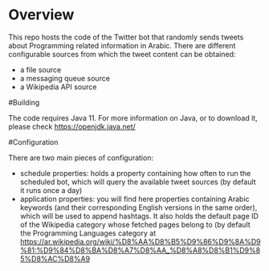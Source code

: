 # Overview

This repo hosts the code of the Twitter bot that randomly sends tweets about Programming related information in Arabic. There are different configurable sources from which the tweet content can be obtained:

- a file source
- a messaging queue source
- a Wikipedia API source

#Building

The code requires Java 11. For more information on Java, or to download it, please check https://openjdk.java.net/

#Configuration

There are two main pieces of configuration:

- schedule properties: holds a property containing how often to run the scheduled bot, which will query the available tweet sources (by default it runs once a day)
- application properties: you will find here properties containing Arabic keywords (and their corresponding English versions in the same order), which will be used to append hashtags. It also holds the default page ID of the Wikipedia category whose fetched pages belong to (by default the Programming Languages category at https://ar.wikipedia.org/wiki/%D8%AA%D8%B5%D9%86%D9%8A%D9%81:%D9%84%D8%BA%D8%A7%D8%AA_%D8%A8%D8%B1%D9%85%D8%AC%D8%A9
